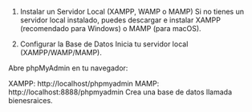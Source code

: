 1. Instalar un Servidor Local (XAMPP, WAMP o MAMP)
Si no tienes un servidor local instalado, puedes descargar e instalar XAMPP (recomendado para Windows) o MAMP (para macOS).

2. Configurar la Base de Datos
Inicia tu servidor local (XAMPP/WAMP/MAMP).

Abre phpMyAdmin en tu navegador:

XAMPP: http://localhost/phpmyadmin
MAMP: http://localhost:8888/phpmyadmin
Crea una base de datos llamada bienesraices.


